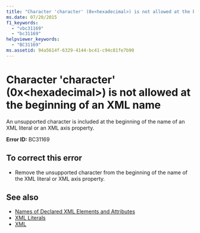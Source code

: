 ```yaml
---
title: "Character 'character' (0x<hexadecimal>) is not allowed at the beginning of an XML name"
ms.date: 07/20/2015
f1_keywords: 
  - "vbc31169"
  - "bc31169"
helpviewer_keywords: 
  - "BC31169"
ms.assetid: 94a5614f-6329-4144-bc41-c94c81fe7b90
---
```

# Character 'character' (0x\<hexadecimal>) is not allowed at the beginning of an XML name
An unsupported character is included at the beginning of the name of an XML literal or an XML axis property.  
  
 **Error ID:** BC31169  
  
## To correct this error  
  
- Remove the unsupported character from the beginning of the name of the XML literal or XML axis property.  
  
## See also

- [Names of Declared XML Elements and Attributes](../../visual-basic/programming-guide/language-features/xml/names-of-declared-xml-elements-and-attributes.md)
- [XML Literals](../../visual-basic/language-reference/xml-literals/index.md)
- [XML](../../visual-basic/programming-guide/language-features/xml/index.md)
